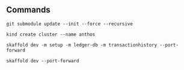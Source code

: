 
## Commands
`git submodule update --init --force --recursive`

`kind create cluster --name anthos`

`skaffold dev -m setup -m ledger-db -m transactionhistory --port-forward`

`skaffold dev --port-forward`